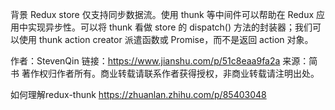 背景
Redux store 仅支持同步数据流。使用 thunk 等中间件可以帮助在 Redux 应用中实现异步性。可以将 thunk 看做 store 的 dispatch() 方法的封装器；我们可以使用 thunk action creator 派遣函数或 Promise，而不是返回 action 对象。

作者：StevenQin
链接：https://www.jianshu.com/p/51c8eaa9fa2a
来源：简书
著作权归作者所有。商业转载请联系作者获得授权，非商业转载请注明出处。


如何理解redux-thunk 
https://zhuanlan.zhihu.com/p/85403048